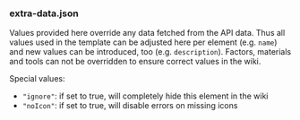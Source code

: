 ### extra-data.json

Values provided here override any data fetched from the API data.
Thus all values used in the template can be adjusted here per element 
(e.g. `name`) and new values can be introduced, too (e.g. `description`).
Factors, materials and tools can not be overridden to ensure correct 
values in the wiki. 

Special values:

- `"ignore"`: if set to true, will completely hide this element in the wiki
- `"noIcon"`: if set to true, will disable errors on missing icons